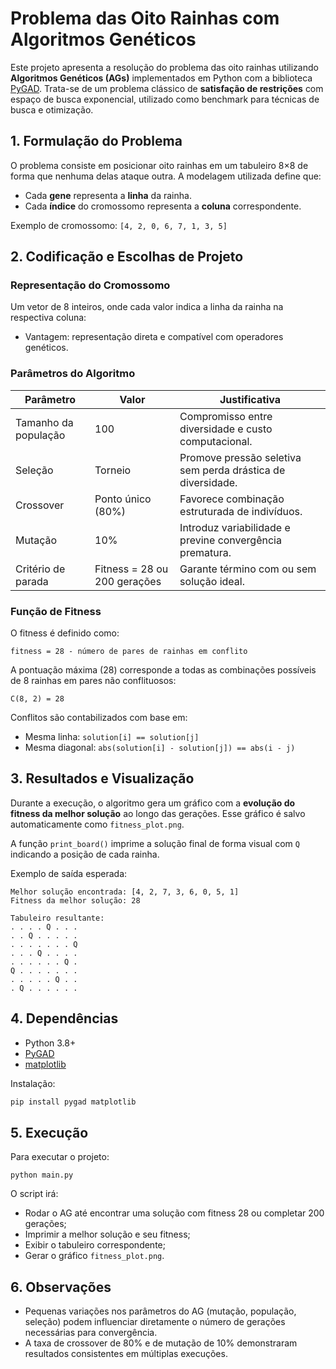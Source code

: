 # Problema das Oito Rainhas com Algoritmos Genéticos

Este projeto apresenta a resolução do problema das oito rainhas utilizando **Algoritmos Genéticos (AGs)** implementados em Python com a biblioteca [PyGAD](https://pygad.readthedocs.io). Trata-se de um problema clássico de **satisfação de restrições** com espaço de busca exponencial, utilizado como benchmark para técnicas de busca e otimização.

## 1. Formulação do Problema

O problema consiste em posicionar oito rainhas em um tabuleiro 8×8 de forma que nenhuma delas ataque outra. A modelagem utilizada define que:
- Cada **gene** representa a **linha** da rainha.
- Cada **índice** do cromossomo representa a **coluna** correspondente.

Exemplo de cromossomo: `[4, 2, 0, 6, 7, 1, 3, 5]`

## 2. Codificação e Escolhas de Projeto

### Representação do Cromossomo

Um vetor de 8 inteiros, onde cada valor indica a linha da rainha na respectiva coluna:
- Vantagem: representação direta e compatível com operadores genéticos.

### Parâmetros do Algoritmo

| Parâmetro               | Valor     | Justificativa                                                                 |
|------------------------|-----------|-------------------------------------------------------------------------------|
| Tamanho da população   | 100       | Compromisso entre diversidade e custo computacional.                          |
| Seleção                | Torneio   | Promove pressão seletiva sem perda drástica de diversidade.                  |
| Crossover              | Ponto único (80%) | Favorece combinação estruturada de indivíduos.                          |
| Mutação                | 10%       | Introduz variabilidade e previne convergência prematura.                      |
| Critério de parada     | Fitness = 28 ou 200 gerações | Garante término com ou sem solução ideal.                      |

### Função de Fitness

O fitness é definido como:

```
fitness = 28 - número de pares de rainhas em conflito
```

A pontuação máxima (28) corresponde a todas as combinações possíveis de 8 rainhas em pares não conflituosos:

```
C(8, 2) = 28
```

Conflitos são contabilizados com base em:
- Mesma linha: `solution[i] == solution[j]`
- Mesma diagonal: `abs(solution[i] - solution[j]) == abs(i - j)`

## 3. Resultados e Visualização

Durante a execução, o algoritmo gera um gráfico com a **evolução do fitness da melhor solução** ao longo das gerações. Esse gráfico é salvo automaticamente como `fitness_plot.png`.

A função `print_board()` imprime a solução final de forma visual com `Q` indicando a posição de cada rainha.

Exemplo de saída esperada:

```
Melhor solução encontrada: [4, 2, 7, 3, 6, 0, 5, 1]
Fitness da melhor solução: 28

Tabuleiro resultante:
. . . . Q . . .
. . Q . . . . .
. . . . . . . Q
. . . Q . . . .
. . . . . . Q .
Q . . . . . . .
. . . . . Q . .
. Q . . . . . .
```

## 4. Dependências

- Python 3.8+
- [PyGAD](https://pypi.org/project/pygad/)
- [matplotlib](https://matplotlib.org/)

Instalação:

```bash
pip install pygad matplotlib
```

## 5. Execução

Para executar o projeto:

```
python main.py
```

O script irá:
- Rodar o AG até encontrar uma solução com fitness 28 ou completar 200 gerações;
- Imprimir a melhor solução e seu fitness;
- Exibir o tabuleiro correspondente;
- Gerar o gráfico `fitness_plot.png`.

## 6. Observações

- Pequenas variações nos parâmetros do AG (mutação, população, seleção) podem influenciar diretamente o número de gerações necessárias para convergência.
- A taxa de crossover de 80% e de mutação de 10% demonstraram resultados consistentes em múltiplas execuções.
